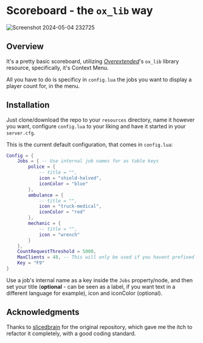 # Scoreboard - the `ox_lib` way

![Screenshot 2024-05-04 232725](https://github.com/VIRUXE/fivem-scoreboard/assets/1616657/3c4360a7-cf48-4946-86c0-7afce6cd161c)

## Overview

It's a pretty basic scoreboard, utilizing _[Overextended](https://github.com/overextended/ox_lib)_'s `ox_lib` library resource, specifically, it's Context Menu.

All you have to do is specificy in `config.lua` the jobs you want to display a player count for, in the menu.

## Installation

Just clone/download the repo to your `resources` directory, name it however you want, configure `config.lua` to your liking and have it started in your `server.cfg`.

This is the current default configuration, that comes in `config.lua`:
```lua
Config = {
	Jobs = { -- Use internal job names for as table keys
		police = {
			-- title = "",
			icon = "shield-halved",
			iconColor = "blue"
		},
		ambulance = {
			-- title = "",
			icon = "truck-medical",
			iconColor = "red"
		},
		mechanic = {
			-- title = "",
			icon = "wrench"
		}
	},
	CountRequestThreshold = 5000,
	MaxClients = 48, -- This will only be used if you havent prefixed `sv_maxclients` with `setr` (replicates that convar to the clients
	Key = "F9"
}
```
Use a job's internal name as a key inside the `Jobs` property/node, and then set your title (__optional__ - can be seen as a label, if you want text in a different language for example), icon and iconColor (optional).

## Acknowledgments

Thanks to [slicedbrain](https://github.com/slicedbrain/tagus_scoreboard) for the original repository, which gave me the itch to refactor it completely, with a good coding standard.
